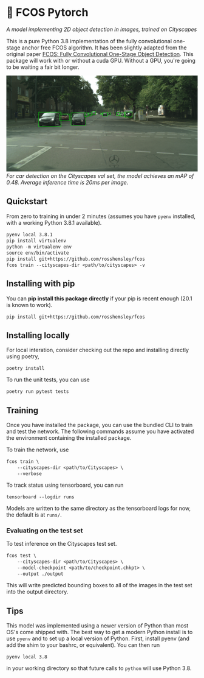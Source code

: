 # 🔎  FCOS Pytorch

_A model implementing 2D object detection in images, trained on Cityscapes_

This is a pure Python 3.8 implementation of the fully convolutional one-stage anchor free FCOS algorithm.
It has been slightly adapted from the original paper [FCOS: Fully Convolutional One-Stage Object Detection](https://arxiv.org/pdf/1904.01355.pdf).
This package will work with or without a cuda GPU. Without a GPU, you're going to be waiting a fair bit longer.

![example output](example/img_180.png)
_For car detection on the Cityscapes val set, the model achieves an mAP of 0.48. Average inference time is 20ms per image_.

## Quickstart
From zero to training in under 2 minutes (assumes you have `pyenv` installed, with a working Python 3.8.1 available).

```
pyenv local 3.8.1
pip install virtualenv
python -m virtualenv env
source env/bin/activate
pip install git+https://github.com/rosshemsley/fcos
fcos train --cityscapes-dir <path/to/cityscapes> -v
```

## Installing with pip
You can **pip install this package directly** if your pip is recent enough (20.1 is known to work).

```
pip install git+https://github.com/rosshemsley/fcos
```

## Installing locally
For local interation, consider checking out the repo and installing directly using poetry,
```
poetry install
```

To run the unit tests, you can use
```
poetry run pytest tests
```

## Training
Once you have installed the package, you can use the bundled CLI to train and test the network.
The following commands assume you have activated the environment containing the installed package.

To train the network, use
```
fcos train \
    --cityscapes-dir <path/to/Cityscapes> \
    --verbose
```

To track status using tensorboard, you can run
```
tensorboard --logdir runs
```

Models are written to the same directory as the tensorboard logs for now, the default is at `runs/`.

### Evaluating on the test set
To test inference on the Cityscapes test set.

```
fcos test \
    --cityscapes-dir <path/to/Cityscapes> \
    --model-checkpoint <path/to/checkpoint.chkpt> \
    --output ./output 
```

This will write predicted bounding boxes to all of the images in the test set into the output directory.

## Tips
This model was implemented using a newer version of Python than most OS's come shipped with.
The best way to get a modern Python install is to use `pyenv` and to set up a local version of Python.
First, install pyenv (and add the shim to your bashrc, or equivalent). You can then run

```
pyenv local 3.8
```

in your working directory so that future calls to `python` will use Python 3.8.